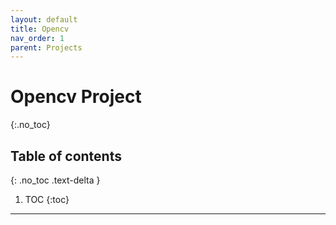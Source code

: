```yaml
---
layout: default
title: Opencv
nav_order: 1
parent: Projects
---
```


# Opencv Project
{:.no_toc}

## Table of contents
{: .no_toc .text-delta }

1. TOC
{:toc}

---


